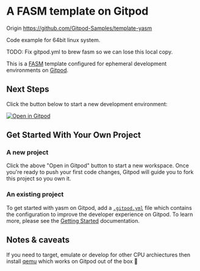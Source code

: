 # A FASM template on Gitpod

Origin https://github.com/Gitpod-Samples/template-yasm

Code example for 64bit linux system.

TODO: Fix gitpod.yml to brew fasm so we can lose this local copy.

This is a [FASM](https://flatassembler.net/) template configured for ephemeral development environments on [Gitpod](https://www.gitpod.io/).

## Next Steps

Click the button below to start a new development environment:

[![Open in Gitpod](https://gitpod.io/button/open-in-gitpod.svg)](https://gitpod.io/#https://github.com/termuxinator/gitpod-template-fasm)

## Get Started With Your Own Project

### A new project

Click the above "Open in Gitpod" button to start a new workspace. Once you're ready to push your first code changes, Gitpod will guide you to fork this project so you own it.

### An existing project

To get started with yasm on Gitpod, add a [`.gitpod.yml`](./.gitpod.yml) file which contains the configuration to improve the developer experience on Gitpod. To learn more, please see the [Getting Started](https://www.gitpod.io/docs/getting-started) documentation.

## Notes & caveats

If you need to target, emulate or develop for other CPU archiectures then install [qemu](https://www.qemu.org/) which works on Gitpod out of the box 🧡
